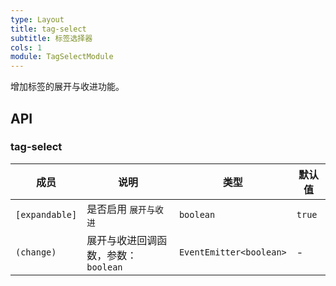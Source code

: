 ```yaml
---
type: Layout
title: tag-select
subtitle: 标签选择器
cols: 1
module: TagSelectModule
---
```


增加标签的展开与收进功能。

## API

### tag-select

| 成员 | 说明 | 类型 | 默认值 |
|----|----|----|-----|
| `[expandable]` | 是否启用 `展开与收进` | `boolean` | `true` |
| `(change)` | 展开与收进回调函数，参数：`boolean` | `EventEmitter<boolean>` | - |
